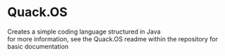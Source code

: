 # Quack.OS
Creates a simple coding language structured in Java              
for more information, see the Quack.OS readme within the repository for basic documentation
